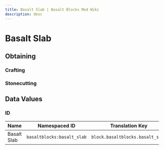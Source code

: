 ```yaml
---
title: Basalt Slab | Basalt Blocks Mod Wiki
description: desc
---
```


# Basalt Slab

<InvSlot id="basaltblocks:basalt_slab" />

## Obtaining

### Crafting

<ShapedRecipe
a3="basalt" b3="basalt" c3="basalt"
output="basaltblocks:basalt_slab"
:count="6"/>

### Stonecutting

<StonecutterRecipe
input="basalt"
output="basaltblocks:basalt_slab"
:count="2"/>

## Data Values

### ID

| Name        | Namespaced ID              | Translation Key                  |
| ----------- | -------------------------- | -------------------------------- |
| Basalt Slab | `basaltblocks:basalt_slab` | `block.basaltblocks.basalt_slab` |
